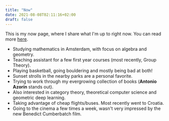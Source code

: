 ```yaml
---
title: "Now"
date: 2021-08-08T02:11:16+02:00
draft: false
---
```

This is my now page, where I share what I'm up to right now. You can read more [here](https://nownownow.com/about).

* Studying mathematics in Amsterdam, with focus on algebra and geometry. 
* Teaching assistant for a few first year courses (most recently, Group Theory). 
* Playing basketball, going bouldering and mostly being bad at both!
* Sunset strolls in the nearby parks are a personal favorite. 
* Trying to work through my evergrowing collection of books (**Antonio Azorín** stands out). 
* Also interested in category theory, theoretical computer science and geometric deep learning.
* Taking advantage of cheap flights/buses. Most recently went to Croatia.
* Going to the cinema a few times a week, wasn't very impressed by the new Benedict Cumberbatch film.  